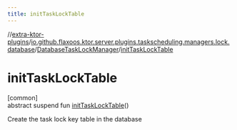 ```yaml
---
title: initTaskLockTable
---
```

//[extra-ktor-plugins](../../../index.md)/[io.github.flaxoos.ktor.server.plugins.taskscheduling.managers.lock.database](../index.md)/[DatabaseTaskLockManager](index.md)/[initTaskLockTable](init-task-lock-table.md)



# initTaskLockTable



[common]\
abstract suspend fun [initTaskLockTable](init-task-lock-table.md)()



Create the task lock key table in the database




